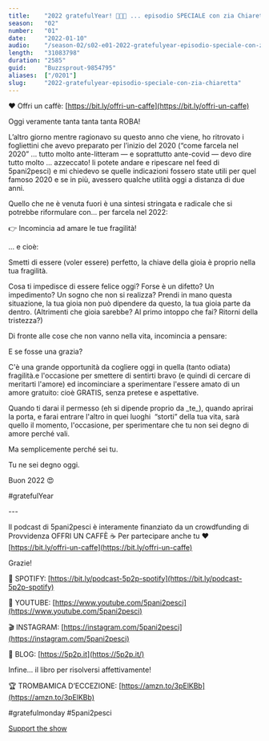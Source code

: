 ```yaml
---
title:    "2022 gratefulYear! 🥰😍😘 ... episodio SPECIALE con zia Chiaretta 🤓"
season:   "02"
number:   "01"
date:     "2022-01-10"
audio:    "/season-02/s02-e01-2022-gratefulyear-episodio-speciale-con-zia-chiaretta.mp3"
length:   "31083798"
duration: "2585"
guid:     "Buzzsprout-9854795"
aliases:  ["/0201"]
slug:     "2022-gratefulyear-episodio-speciale-con-zia-chiaretta"
---
```

❤️ Offri un caffè: [https://bit.ly/offri-un-caffe](https://bit.ly/offri-un-caffe)

Oggi veramente tanta tanta tanta ROBA!

L’altro giorno mentre ragionavo su questo anno che viene, ho ritrovato i fogliettini che avevo preparato per l’inizio del 2020 (“come farcela nel 2020” ... tutto molto ante-litteram — e soprattutto ante-covid — devo dire tutto molto ... azzeccato! li potete andare e ripescare nel feed di 5pani2pesci) e mi chiedevo se quelle indicazioni fossero state utili per quel famoso 2020 e se in più, avessero qualche utilità oggi a distanza di due anni.

Quello che ne è venuta fuori è una sintesi stringata e radicale che si potrebbe riformulare con... per farcela nel 2022:

👉 Incomincia ad amare le tue fragilità!

... e cioè:

Smetti di essere (voler essere) perfetto, la chiave della gioia è proprio nella tua fragilità.

Cosa ti impedisce di essere felice oggi? Forse è un difetto? Un impedimento? Un sogno che non si realizza? Prendi in mano questa situazione, la tua gioia non può dipendere da questo, la tua gioia parte da dentro. (Altrimenti che gioia sarebbe? Al primo intoppo che fai? Ritorni della tristezza?)

Di fronte alle cose che non vanno nella vita, incomincia a pensare:

E se fosse una grazia?

C'è una grande opportunità da cogliere oggi in quella (tanto odiata) fragilità.e l'occasione per smettere di sentirti bravo (e quindi di cercare di meritarti l'amore) ed incominciare a sperimentare l'essere amato di un amore gratuito: cioè GRATIS, senza pretese e aspettative.

Quando ti darai il permesso (eh si dipende proprio da \_te\_), quando aprirai la porta, e farai entrare l'altro in quei luoghi  “storti” della tua vita, sarà quello il momento, l'occasione, per sperimentare che tu non sei degno di amore perché vali.

Ma semplicemente perché sei tu.

Tu ne sei degno oggi.

Buon 2022 😍

#gratefulYear

\-\-\-

Il podcast di 5pani2pesci è interamente finanziato da un crowdfunding di Provvidenza OFFRI UN CAFFÈ ☕ Per partecipare anche tu ❤️ [https://bit.ly/offri-un-caffe](https://bit.ly/offri-un-caffe)

Grazie!

👾 SPOTIFY: [https://bit.ly/podcast-5p2p-spotify](https://bit.ly/podcast-5p2p-spotify)

🔴 YOUTUBE: [https://www.youtube.com/5pani2pesci](https://www.youtube.com/5pani2pesci)

🎬 INSTAGRAM: [https://instagram.com/5pani2pesci](https://instagram.com/5pani2pesci)

🦄 BLOG: [https://5p2p.it](https://5p2p.it/)

Infine... il libro per risolversi affettivamente!

🏆 TROMBAMICA D’ECCEZIONE: [https://amzn.to/3pElKBb](https://amzn.to/3pElKBb)

#gratefulmonday #5pani2pesci

[Support the show](https://bit.ly/offri-un-caffe)
                